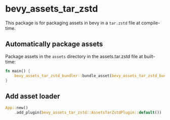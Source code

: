 # bevy_assets_tar_zstd

This package is for packaging assets in bevy in a `tar.zstd` file at compile-time.

## Automatically package assets

Package assets in the `assets` directory in the assets.tar.zstd file at built-time:

```rust
fn main() {
    bevy_assets_tar_zstd_bundler::bundle_asset(bevy_assets_tar_zstd_bundler::Config::default());
}
```

## Add asset loader

```rust
App::new()
    .add_plugin(bevy_assets_tar_zstd::AssetsTarZstdPlugin::default())
```
